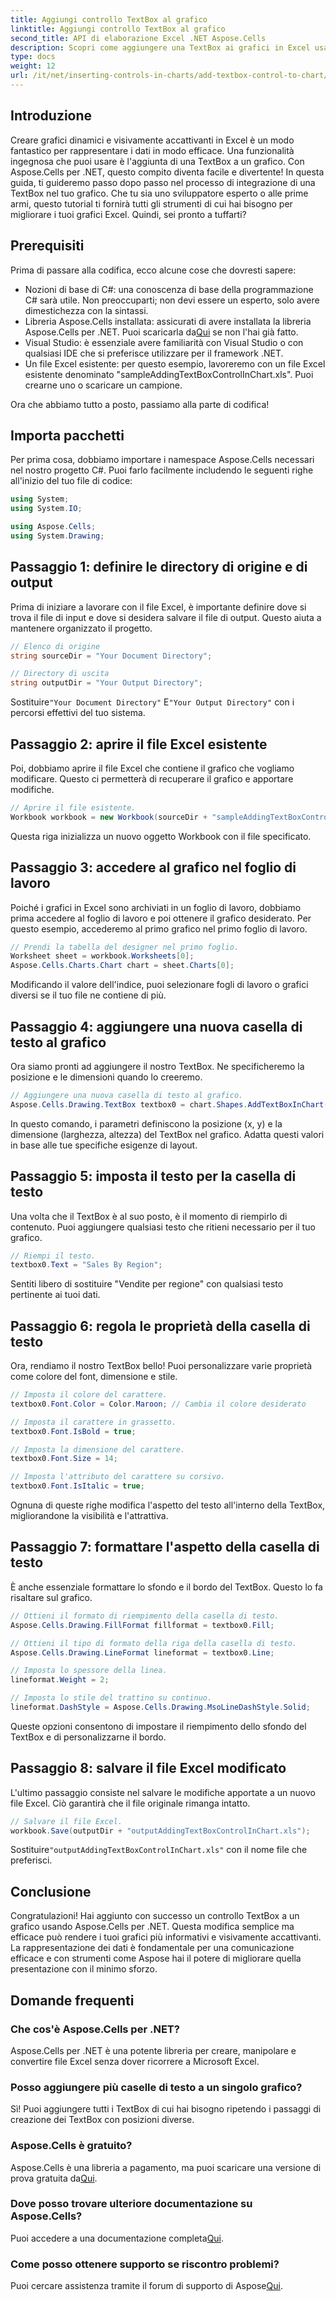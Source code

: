 ```yaml
---
title: Aggiungi controllo TextBox al grafico
linktitle: Aggiungi controllo TextBox al grafico
second_title: API di elaborazione Excel .NET Aspose.Cells
description: Scopri come aggiungere una TextBox ai grafici in Excel usando Aspose.Cells per .NET. Migliora la visualizzazione dei tuoi dati senza sforzo.
type: docs
weight: 12
url: /it/net/inserting-controls-in-charts/add-textbox-control-to-chart/
---
```

## Introduzione

Creare grafici dinamici e visivamente accattivanti in Excel è un modo fantastico per rappresentare i dati in modo efficace. Una funzionalità ingegnosa che puoi usare è l'aggiunta di una TextBox a un grafico. Con Aspose.Cells per .NET, questo compito diventa facile e divertente! In questa guida, ti guideremo passo dopo passo nel processo di integrazione di una TextBox nel tuo grafico. Che tu sia uno sviluppatore esperto o alle prime armi, questo tutorial ti fornirà tutti gli strumenti di cui hai bisogno per migliorare i tuoi grafici Excel. Quindi, sei pronto a tuffarti?

## Prerequisiti

Prima di passare alla codifica, ecco alcune cose che dovresti sapere:

- Nozioni di base di C#: una conoscenza di base della programmazione C# sarà utile. Non preoccuparti; non devi essere un esperto, solo avere dimestichezza con la sintassi.
-  Libreria Aspose.Cells installata: assicurati di avere installata la libreria Aspose.Cells per .NET. Puoi scaricarla da[Qui](https://releases.aspose.com/cells/net/) se non l'hai già fatto.
- Visual Studio: è essenziale avere familiarità con Visual Studio o con qualsiasi IDE che si preferisce utilizzare per il framework .NET.
- Un file Excel esistente: per questo esempio, lavoreremo con un file Excel esistente denominato "sampleAddingTextBoxControlInChart.xls". Puoi crearne uno o scaricare un campione.

Ora che abbiamo tutto a posto, passiamo alla parte di codifica!

## Importa pacchetti

Per prima cosa, dobbiamo importare i namespace Aspose.Cells necessari nel nostro progetto C#. Puoi farlo facilmente includendo le seguenti righe all'inizio del tuo file di codice:

```csharp
using System;
using System.IO;

using Aspose.Cells;
using System.Drawing;
```

## Passaggio 1: definire le directory di origine e di output

Prima di iniziare a lavorare con il file Excel, è importante definire dove si trova il file di input e dove si desidera salvare il file di output. Questo aiuta a mantenere organizzato il progetto.

```csharp
// Elenco di origine
string sourceDir = "Your Document Directory";

// Directory di uscita
string outputDir = "Your Output Directory";
```
 Sostituire`"Your Document Directory"` E`"Your Output Directory"` con i percorsi effettivi del tuo sistema.

## Passaggio 2: aprire il file Excel esistente

Poi, dobbiamo aprire il file Excel che contiene il grafico che vogliamo modificare. Questo ci permetterà di recuperare il grafico e apportare modifiche.

```csharp
// Aprire il file esistente.
Workbook workbook = new Workbook(sourceDir + "sampleAddingTextBoxControlInChart.xls");
```
Questa riga inizializza un nuovo oggetto Workbook con il file specificato.

## Passaggio 3: accedere al grafico nel foglio di lavoro

Poiché i grafici in Excel sono archiviati in un foglio di lavoro, dobbiamo prima accedere al foglio di lavoro e poi ottenere il grafico desiderato. Per questo esempio, accederemo al primo grafico nel primo foglio di lavoro.

```csharp
// Prendi la tabella del designer nel primo foglio.
Worksheet sheet = workbook.Worksheets[0];
Aspose.Cells.Charts.Chart chart = sheet.Charts[0];
```
Modificando il valore dell'indice, puoi selezionare fogli di lavoro o grafici diversi se il tuo file ne contiene di più.

## Passaggio 4: aggiungere una nuova casella di testo al grafico

Ora siamo pronti ad aggiungere il nostro TextBox. Ne specificheremo la posizione e le dimensioni quando lo creeremo.

```csharp
// Aggiungere una nuova casella di testo al grafico.
Aspose.Cells.Drawing.TextBox textbox0 = chart.Shapes.AddTextBoxInChart(400, 1100, 350, 2550);
```
In questo comando, i parametri definiscono la posizione (x, y) e la dimensione (larghezza, altezza) del TextBox nel grafico. Adatta questi valori in base alle tue specifiche esigenze di layout.

## Passaggio 5: imposta il testo per la casella di testo

Una volta che il TextBox è al suo posto, è il momento di riempirlo di contenuto. Puoi aggiungere qualsiasi testo che ritieni necessario per il tuo grafico.

```csharp
// Riempi il testo.
textbox0.Text = "Sales By Region";
```
Sentiti libero di sostituire "Vendite per regione" con qualsiasi testo pertinente ai tuoi dati.

## Passaggio 6: regola le proprietà della casella di testo

Ora, rendiamo il nostro TextBox bello! Puoi personalizzare varie proprietà come colore del font, dimensione e stile.

```csharp
// Imposta il colore del carattere.
textbox0.Font.Color = Color.Maroon; // Cambia il colore desiderato

// Imposta il carattere in grassetto.
textbox0.Font.IsBold = true;

// Imposta la dimensione del carattere.
textbox0.Font.Size = 14;

// Imposta l'attributo del carattere su corsivo.
textbox0.Font.IsItalic = true;
```

Ognuna di queste righe modifica l'aspetto del testo all'interno della TextBox, migliorandone la visibilità e l'attrattiva.

## Passaggio 7: formattare l'aspetto della casella di testo

È anche essenziale formattare lo sfondo e il bordo del TextBox. Questo lo fa risaltare sul grafico.

```csharp
// Ottieni il formato di riempimento della casella di testo.
Aspose.Cells.Drawing.FillFormat fillformat = textbox0.Fill;

// Ottieni il tipo di formato della riga della casella di testo.
Aspose.Cells.Drawing.LineFormat lineformat = textbox0.Line;

// Imposta lo spessore della linea.
lineformat.Weight = 2;

// Imposta lo stile del trattino su continuo.
lineformat.DashStyle = Aspose.Cells.Drawing.MsoLineDashStyle.Solid;
```

Queste opzioni consentono di impostare il riempimento dello sfondo del TextBox e di personalizzarne il bordo.

## Passaggio 8: salvare il file Excel modificato

L'ultimo passaggio consiste nel salvare le modifiche apportate a un nuovo file Excel. Ciò garantirà che il file originale rimanga intatto.

```csharp
// Salvare il file Excel.
workbook.Save(outputDir + "outputAddingTextBoxControlInChart.xls");
```
 Sostituire`"outputAddingTextBoxControlInChart.xls"` con il nome file che preferisci.

## Conclusione

Congratulazioni! Hai aggiunto con successo un controllo TextBox a un grafico usando Aspose.Cells per .NET. Questa modifica semplice ma efficace può rendere i tuoi grafici più informativi e visivamente accattivanti. La rappresentazione dei dati è fondamentale per una comunicazione efficace e con strumenti come Aspose hai il potere di migliorare quella presentazione con il minimo sforzo.

## Domande frequenti

### Che cos'è Aspose.Cells per .NET?
Aspose.Cells per .NET è una potente libreria per creare, manipolare e convertire file Excel senza dover ricorrere a Microsoft Excel.

### Posso aggiungere più caselle di testo a un singolo grafico?
Sì! Puoi aggiungere tutti i TextBox di cui hai bisogno ripetendo i passaggi di creazione dei TextBox con posizioni diverse.

### Aspose.Cells è gratuito?
 Aspose.Cells è una libreria a pagamento, ma puoi scaricare una versione di prova gratuita da[Qui](https://releases.aspose.com/).

### Dove posso trovare ulteriore documentazione su Aspose.Cells?
 Puoi accedere a una documentazione completa[Qui](https://reference.aspose.com/cells/net/).

### Come posso ottenere supporto se riscontro problemi?
 Puoi cercare assistenza tramite il forum di supporto di Aspose[Qui](https://forum.aspose.com/c/cells/9).